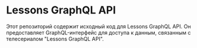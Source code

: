 # Lessons GraphQL API

Этот репозиторий содержит исходный код для Lessons GraphQL API. Он предоставляет GraphQL-интерфейс для доступа к данным, связанным с телесериалом "Lessons GraphQL API".

